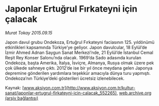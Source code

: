 # Japonlar Ertuğrul Fırkateyni için çalacak

*Murat Tokay 2015.09.15*

<div class="pNewsDetailMainContent ctx_content" itemprop="articleBody">
 <p>
  Japon davul grubu Ondekoza, Ertuğrul Fırkateyni faciasının 125. yıldönümü etkinlikleri kapsamında Türkiye’ye geliyor. Japon davulcular, 18 Eylül’de İzmir Ahmed Adnan Saygun Sanat Merkezi’nde, 21 Eylül’de İstanbul Cemal Reşit Rey Konser Salonu’nda olacak. 1969’da Sado adasında kurulan Ondekoza, başta Amerika, İtalya, İsviçre, Almanya, Rusya olmak üzere pek çok ülkede sahneye çıktı. 2012’de ise bir yıl önce meydana gelen Japonya depremine gönderilen yardımlara teşekkür amacıyla dünya turu yapmıştı. Ondekoza’nın Türkiye’deki gösterileri ücretsiz izlenebilecek.
 </p>
</div>


Kaynak: [www.aksiyon.com.tr](http://www.aksiyon.com.tr/kultur-sanat/japonlar-ertugrul-firkateyni-icin-calacak_552265), [web.archive.org (arşiv bağlantısı)](http://web.archive.org/web/20160106120126/http://www.aksiyon.com.tr/kultur-sanat/japonlar-ertugrul-firkateyni-icin-calacak_552265)
